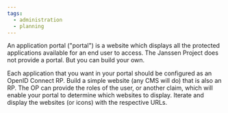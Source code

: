 ```yaml
---
tags:
  - administration
  - planning
---
```


An application portal ("portal") is a website which displays all the
protected applications available for an end user to access. The Janssen Project
does not provide a portal. But you can build your own.

Each application that you want in your portal should be configured as an
OpenID Connect RP. Build a simple website (any CMS will do) that is also
an RP. The OP can provide the roles of the user, or another claim, which will
enable your portal to determine which websites to display. Iterate and
display the websites (or icons) with the respective URLs.
